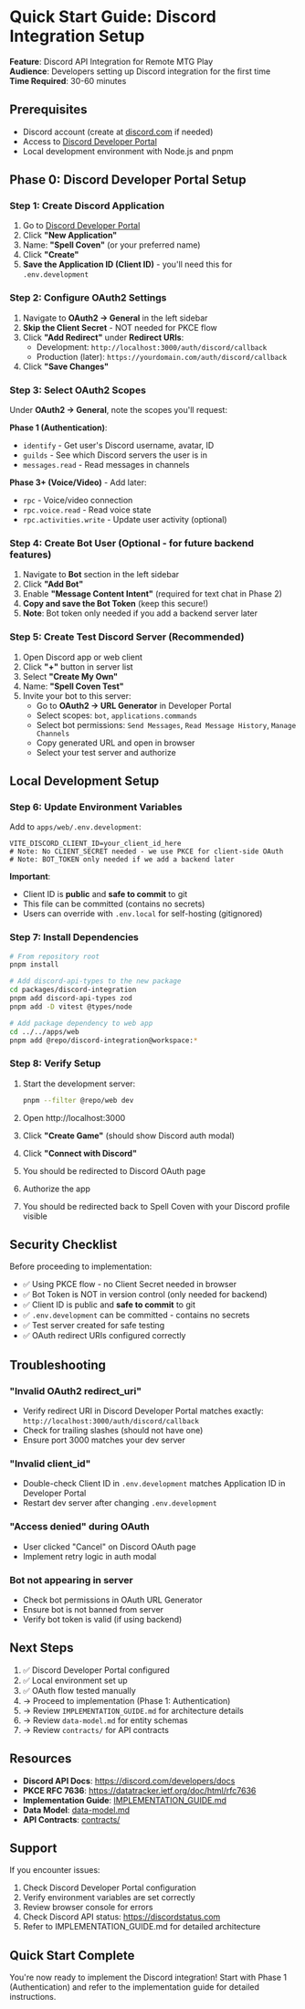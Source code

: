 # Quick Start Guide: Discord Integration Setup

**Feature**: Discord API Integration for Remote MTG Play  
**Audience**: Developers setting up Discord integration for the first time  
**Time Required**: 30-60 minutes

## Prerequisites

- Discord account (create at [discord.com](https://discord.com) if needed)
- Access to [Discord Developer Portal](https://discord.com/developers/applications)
- Local development environment with Node.js and pnpm

## Phase 0: Discord Developer Portal Setup

### Step 1: Create Discord Application

1. Go to [Discord Developer Portal](https://discord.com/developers/applications)
2. Click **"New Application"**
3. Name: **"Spell Coven"** (or your preferred name)
4. Click **"Create"**
5. **Save the Application ID (Client ID)** - you'll need this for `.env.development`

### Step 2: Configure OAuth2 Settings

1. Navigate to **OAuth2 → General** in the left sidebar
2. **Skip the Client Secret** - NOT needed for PKCE flow
3. Click **"Add Redirect"** under **Redirect URIs**:
   - Development: `http://localhost:3000/auth/discord/callback`
   - Production (later): `https://yourdomain.com/auth/discord/callback`
4. Click **"Save Changes"**

### Step 3: Select OAuth2 Scopes

Under **OAuth2 → General**, note the scopes you'll request:

**Phase 1 (Authentication)**:
- `identify` - Get user's Discord username, avatar, ID
- `guilds` - See which Discord servers the user is in
- `messages.read` - Read messages in channels

**Phase 3+ (Voice/Video)** - Add later:
- `rpc` - Voice/video connection
- `rpc.voice.read` - Read voice state
- `rpc.activities.write` - Update user activity (optional)

### Step 4: Create Bot User (Optional - for future backend features)

1. Navigate to **Bot** section in the left sidebar
2. Click **"Add Bot"**
3. Enable **"Message Content Intent"** (required for text chat in Phase 2)
4. **Copy and save the Bot Token** (keep this secure!)
5. **Note**: Bot token only needed if you add a backend server later

### Step 5: Create Test Discord Server (Recommended)

1. Open Discord app or web client
2. Click **"+"** button in server list
3. Select **"Create My Own"**
4. Name: **"Spell Coven Test"**
5. Invite your bot to this server:
   - Go to **OAuth2 → URL Generator** in Developer Portal
   - Select scopes: `bot`, `applications.commands`
   - Select bot permissions: `Send Messages`, `Read Message History`, `Manage Channels`
   - Copy generated URL and open in browser
   - Select your test server and authorize

## Local Development Setup

### Step 6: Update Environment Variables

Add to `apps/web/.env.development`:

```env
VITE_DISCORD_CLIENT_ID=your_client_id_here
# Note: No CLIENT_SECRET needed - we use PKCE for client-side OAuth
# Note: BOT_TOKEN only needed if we add a backend later
```

**Important**: 
- Client ID is **public** and **safe to commit** to git
- This file can be committed (contains no secrets)
- Users can override with `.env.local` for self-hosting (gitignored)

### Step 7: Install Dependencies

```bash
# From repository root
pnpm install

# Add discord-api-types to the new package
cd packages/discord-integration
pnpm add discord-api-types zod
pnpm add -D vitest @types/node

# Add package dependency to web app
cd ../../apps/web
pnpm add @repo/discord-integration@workspace:*
```

### Step 8: Verify Setup

1. Start the development server:
   ```bash
   pnpm --filter @repo/web dev
   ```

2. Open http://localhost:3000
3. Click **"Create Game"** (should show Discord auth modal)
4. Click **"Connect with Discord"**
5. You should be redirected to Discord OAuth page
6. Authorize the app
7. You should be redirected back to Spell Coven with your Discord profile visible

## Security Checklist

Before proceeding to implementation:

- ✅ Using PKCE flow - no Client Secret needed in browser
- ✅ Bot Token is NOT in version control (only needed for backend)
- ✅ Client ID is public and **safe to commit** to git
- ✅ `.env.development` can be committed - contains no secrets
- ✅ Test server created for safe testing
- ✅ OAuth redirect URIs configured correctly

## Troubleshooting

### "Invalid OAuth2 redirect_uri"
- Verify redirect URI in Discord Developer Portal matches exactly: `http://localhost:3000/auth/discord/callback`
- Check for trailing slashes (should not have one)
- Ensure port 3000 matches your dev server

### "Invalid client_id"
- Double-check Client ID in `.env.development` matches Application ID in Developer Portal
- Restart dev server after changing `.env.development`

### "Access denied" during OAuth
- User clicked "Cancel" on Discord OAuth page
- Implement retry logic in auth modal

### Bot not appearing in server
- Check bot permissions in OAuth URL Generator
- Ensure bot is not banned from server
- Verify bot token is valid (if using backend)

## Next Steps

1. ✅ Discord Developer Portal configured
2. ✅ Local environment set up
3. ✅ OAuth flow tested manually
4. → Proceed to implementation (Phase 1: Authentication)
5. → Review `IMPLEMENTATION_GUIDE.md` for architecture details
6. → Review `data-model.md` for entity schemas
7. → Review `contracts/` for API contracts

## Resources

- **Discord API Docs**: https://discord.com/developers/docs
- **PKCE RFC 7636**: https://datatracker.ietf.org/doc/html/rfc7636
- **Implementation Guide**: [IMPLEMENTATION_GUIDE.md](./IMPLEMENTATION_GUIDE.md)
- **Data Model**: [data-model.md](./data-model.md)
- **API Contracts**: [contracts/](./contracts/)

## Support

If you encounter issues:
1. Check Discord Developer Portal configuration
2. Verify environment variables are set correctly
3. Review browser console for errors
4. Check Discord API status: https://discordstatus.com
5. Refer to IMPLEMENTATION_GUIDE.md for detailed architecture

## Quick Start Complete

You're now ready to implement the Discord integration! Start with Phase 1 (Authentication) and refer to the implementation guide for detailed instructions.
